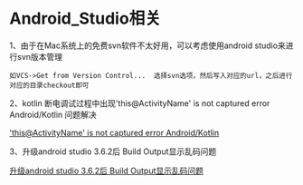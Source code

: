 # Android_Studio相关

1、由于在Mac系统上的免费svn软件不太好用，可以考虑使用android studio来进行svn版本管理

    如VCS->Get from Version Control...  选择svn选项，然后写入对应的url，之后进行对应的目录checkout即可

2、kotlin 断电调试过程中出现'this@ActivityName' is not captured error Android/Kotlin 问题解决

['this@ActivityName' is not captured error Android/Kotlin](https://stackoverflow.com/questions/67873951/thisactivityname-is-not-captured-error-android-kotlin)

3、升级android studio 3.6.2后 Build Output显示乱码问题

[升级android studio 3.6.2后 Build Output显示乱码问题](https://www.jianshu.com/p/4618501b4cc6)
